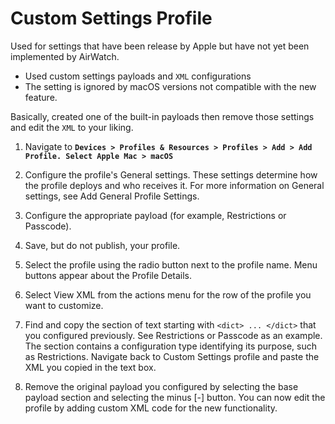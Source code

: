 # Custom Settings Profile

Used for settings that have been release by Apple but have not yet been
implemented by AirWatch.

-   Used custom settings payloads and `XML` configurations
-   The setting is ignored by macOS versions not compatible with the new
    feature. 

Basically, created one of the built-in payloads then remove those settings
and edit the `XML` to your liking.

1.  Navigate to **`Devices > Profiles & Resources > Profiles > Add > Add Profile.
    Select Apple Mac > macOS`**

2.  Configure the profile's General settings. These settings determine 
    how the profile deploys and who receives it. For more information on 
    General settings, see Add General Profile Settings.

3.  Configure the appropriate payload (for example, Restrictions or Passcode).

4.  Save, but do not publish, your profile.

5.  Select the profile using the radio button next to the profile name. Menu buttons
    appear about the Profile Details.

6.  Select View XML from the actions menu for the row of the profile you want to
    customize.

7.  Find and copy the section of text starting with `<dict> ... </dict>` that you
    configured previously. See Restrictions or Passcode as an example. The section
    contains a configuration type identifying its purpose, such as Restrictions.
    Navigate back to Custom Settings profile and paste the XML you copied in the
    text box.

8.  Remove the original payload you configured by selecting the base payload
    section and selecting the minus [-] button. You can now edit the profile by adding 
    custom XML code for the new functionality.

